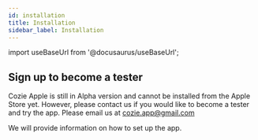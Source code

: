 ```yaml
---
id: installation
title: Installation
sidebar_label: Installation
---
```


import useBaseUrl from '@docusaurus/useBaseUrl';

## Sign up to become a tester

Cozie Apple is still in Alpha version and cannot be installed from the Apple Store yet. However, please contact us if you would like to become a tester and try the app. Please email us at cozie.app@gmail.com

We will provide information on how to set up the app.